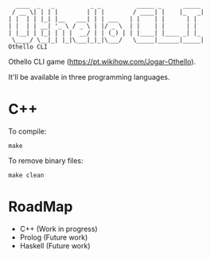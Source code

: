       ____  _   _          _ _          _____ _      _____ 
     / __ \| | | |        | | |        / ____| |    |_   _|
    | |  | | |_| |__   ___| | | ___   | |    | |      | |  
    | |  | | __| '_ \ / _ \ | |/ _ \  | |    | |      | |  
    | |__| | |_| | | |  __/ | | (_) | | |____| |____ _| |_ 
     \____/ \__|_| |_|\___|_|_|\___/   \_____|______|_____|   
    Othello CLI                                          


Othello CLI game (https://pt.wikihow.com/Jogar-Othello).

It'll be available in three programming languages.

# C++

To compile:

`make`

To remove binary files:


`make clean`

# RoadMap

- C++ (Work in progress)
- Prolog (Future work)
- Haskell (Future work)
